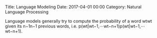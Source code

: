 Title: Language Modeling
Date: 2017-04-01 00:00
Category: Natural Language Processing

Language models generally try to compute the probability of a word wtwt given its n−1n−1 previous words, i.e. p(wt|wt−1,⋯wt−n+1)p(wt|wt−1,⋯wt−n+1). 
